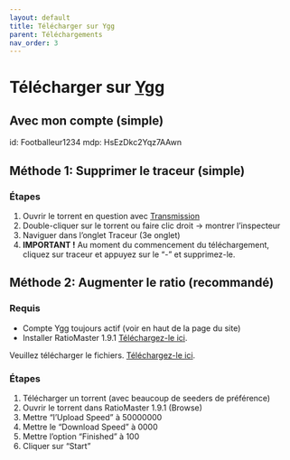 ```yaml
---
layout: default
title: Télécharger sur Ygg
parent: Téléchargements
nav_order: 3
---
```


# Télécharger sur [Ygg](https://www.yggtorrent.top/)
## Avec mon compte (simple)
id: Footballeur1234
mdp: HsEzDkc2Yqz7AAwn 

## Méthode 1: Supprimer le traceur (simple)
### Étapes
1. Ouvrir le torrent en question avec [Transmission](https://transmissionbt.com/)
2. Double-cliquer sur le torrent ou faire clic droit → montrer l’inspecteur
3. Naviguer dans l’onglet Traceur (3e onglet)
4. **IMPORTANT !** Au moment du commencement du téléchargement, cliquez sur traceur et appuyez sur le “-” et supprimez-le.

## Méthode 2: Augmenter le ratio (recommandé)
### Requis
- Compte Ygg toujours actif (voir en haut de la page du site)
- Installer RatioMaster 1.9.1 <a href="{{ '/assets/fichiers/RatioMaster-1.9.1.zip' | relative_url }}">Téléchargez-le ici</a>.</p>
<object data="{{ '/assets/fichiers/RatioMaster-1.9.1.zip' | relative_url }}" type="application/pdf" width="100%" height="800px">
    <p>Veuillez télécharger le fichiers. 
    <a href="{{ '/assets/fichiers/RatioMaster-1.9.1.zip' | relative_url }}">Téléchargez-le ici</a>.</p>
</object>

### Étapes
1. Télécharger un torrent (avec beaucoup de seeders de préférence)
2. Ouvrir le torrent dans RatioMaster 1.9.1 (Browse)
3. Mettre “l’Upload Speed” à 50000000
4. Mettre le “Download Speed” à 0000
5. Mettre l’option “Finished” à 100
6. Cliquer sur “Start”